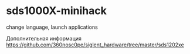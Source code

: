 # sds1000X-minihack
change language, launch applications

Дополнительная информация https://github.com/360nosc0pe/siglent_hardware/tree/master/sds1202xe


